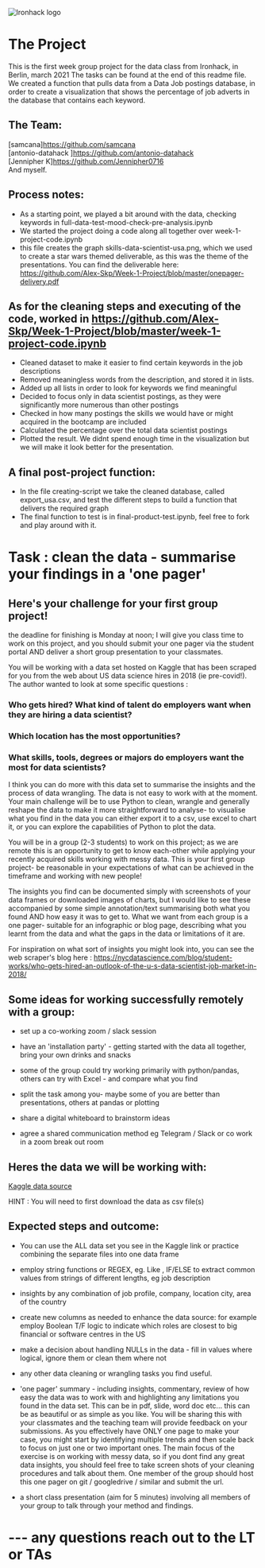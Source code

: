 ![Ironhack logo](https://i.imgur.com/1QgrNNw.png)
# The Project
This is the first week group project for the data class from Ironhack, in Berlin, march 2021
The tasks can be found at the end of this readme file. We created a function that pulls data from a Data Job postings database, in order to create a visualization that shows the percentage of job adverts in the database that contains each keyword.
 
## The Team:  
[samcana]https://github.com/samcana  
[antonio-datahack ]https://github.com/antonio-datahack  
[Jennipher K]https://github.com/Jennipher0716  
And myself.  

## Process notes:    
* As a starting point, we played a bit around with the data, checking keywords in full-data-test-mood-check-pre-analysis.ipynb  
* We started the project doing a code along all together over week-1-project-code.ipynb  
* this file creates the graph skills-data-scientist-usa.png, which we used to create a star wars themed deliverable, as this was the theme of the presentations. You can find the deliverable here: https://github.com/Alex-Skp/Week-1-Project/blob/master/onepager-delivery.pdf 

## As for the cleaning steps and executing of the code, worked in https://github.com/Alex-Skp/Week-1-Project/blob/master/week-1-project-code.ipynb
* Cleaned dataset to make it easier to find certain keywords in the job descriptions  
* Removed meaningless words from the description, and stored it in lists.
* Added up all lists in order to look for keywords we find meaningful
* Decided to focus only in data scientist postings, as they were significantly more numerous than other postings
* Checked in how many postings the skills we would have or might acquired in the bootcamp are included
* Calculated the percentage over the total data scientist postings 
* Plotted the result. We didnt spend enough time in the visualization but we will make it look better for the presentation.

## A final post-project function:  
* In the file creating-script we take the cleaned database, called export_usa.csv, and test the different steps to build a function that delivers the required graph  
* The final function to test is in final-product-test.ipynb, feel free to fork and play around with it. 



# Task : clean the data - summarise your findings in a 'one pager'

## Here's your challenge for your first group project! 

the deadline for finishing is Monday at noon; I will give you class time to work on this project, and you should submit your one pager via the student portal AND deliver a short group presentation to your classmates. 

You will be working with a data set hosted on Kaggle that has been scraped for you from the web about US data science hires in 2018 (ie pre-covid!). The author wanted to look at some specific questions :

### Who gets hired? What kind of talent do employers want when they are hiring a data scientist?
### Which location has the most opportunities?
### What skills, tools, degrees or majors do employers want the most for data scientists?

I think you can do more with this data set to summarise the insights and the process of data wrangling. The data is not easy to work with at the moment. Your main challenge will be to use Python to clean, wrangle and generally reshape the data to make it more straightforward to analyse- to visualise what you find in the data you can either export it to a csv, use excel to chart it, or you can explore the capabilities of Python to plot the data.  

You will be in a group (2-3 students) to work on this project; as we are remote this is an opportunity to get to know each-other while applying your recently acquired skills working with messy data. This is your first group project- be reasonable in your expectations of what can be achieved in the timeframe and working with new people!

The insights you find can be documented simply with screenshots of your data frames or downloaded images of charts, but I would like to see these accompanied by some simple annotation/text summarising both what you found AND how easy it was to get to. What we want from each group is a one pager- suitable for an infographic or blog page, describing what you learnt from the data and what the gaps in the data or limitations of it are.

For inspiration on what sort of insights you might look into, you can see the web scraper's blog here : https://nycdatascience.com/blog/student-works/who-gets-hired-an-outlook-of-the-u-s-data-scientist-job-market-in-2018/  

## Some ideas for working successfully remotely with a group:

- set up a co-working zoom / slack session

- have an 'installation party' - getting started with the data all together, bring your own drinks and snacks

- some of the group could try working primarily with python/pandas, others can try with Excel - and compare what you find

- split the task among you- maybe some of you are better than presentations, others at pandas or plotting

- share a digital whiteboard to brainstorm ideas

- agree a shared communication method eg Telegram / Slack or co work in a zoom break out room



## Heres the data we will be working with: 

[Kaggle data source](https://www.kaggle.com/sl6149/data-scientist-job-market-in-the-us?select=alldata.csv) 

HINT : You will need to first download the data as csv file(s)



## Expected steps and outcome: 

- You can use the ALL data set you see in the Kaggle link or practice combining the separate files into one data frame

- employ string functions or REGEX, eg. Like , IF/ELSE to extract common values from strings of different lengths, eg job description

- insights by any combination of job profile, company, location city, area of the country

- create new columns as needed to enhance the data source: for example employ Boolean T/F  logic to indicate which roles are closest to big financial or software centres in the US

- make a decision about handling NULLs in the data - fill in values where logical, ignore them or clean them where not 

- any other data cleaning or wrangling tasks you find useful. 

- 'one pager' summary - including insights, commentary, review of how easy the data was to work with and highlighting any limitations you found in the data set. This can be in pdf, slide, word doc etc... this can be as beautiful or as simple as you like. You will be sharing this with your classmates and the teaching team will provide feedback on your submissions. As you effectively have ONLY one page to make your case, you might start by identifying multiple trends and then scale back to focus on just one or two important ones. The main focus of the exercise is on working with messy data, so if you dont find any great data insights, you should feel free to take screen shots of your cleaning procedures and talk about them.  One member of the group should host this one pager on git / googledrive / similar and submit the url. 

- a short class presentation (aim for 5 minutes) involving all members of your group to talk through your method and findings.



# --- any questions reach out to the LT or TAs
